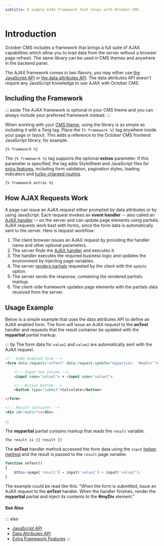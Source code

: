 ```yaml
---
subtitle: A simple AJAX framework that ships with October CMS.
---
```

# Introduction

October CMS includes a framework that brings a full suite of AJAX capabilities which allow you to load data from the server without a browser page refresh. The same library can be used in CMS themes and anywhere in the backend panel.

The AJAX framework comes in two flavors, you may either use [the JavaScript API](./javascript-api.md) or [the data attributes API](./attributes-api.md). The data attributes API doesn't require any JavaScript knowledge to use AJAX with October CMS.

## Including the Framework

::: aside
The AJAX framework is optional in your CMS theme and you can always include your preferred framework instead.
:::

When working with your [CMS theme](../../cms/themes/themes.md), using the library is as simple as including it with a Twig tag. Place the `{% framework %}` tag anywhere inside your page or layout. This adds a reference to the October CMS frontend JavaScript library, for example.

```twig
{% framework %}
```

The `{% framework %}` tag supports the optional **extras** parameter. If this parameter is specified, the tag adds StyleSheet and JavaScript files for [extra features](./extras.md), including form validation, pagination styles, loading indicators and [turbo-charged routing](./turbo.md).

```twig
{% framework extras %}
```

## How AJAX Requests Work

A page can issue an AJAX request either prompted by data attributes or by using JavaScript. Each request invokes an **event handler** -- also called an [AJAX handler](./handlers.md) -- on the server and can update page elements using partials. AJAX requests work best with forms, since the form data is automatically sent to the server. Here is request workflow:

1. The client browser issues an AJAX request by providing the handler name and other optional parameters.
2. The server finds the [AJAX handler](./handlers.md) and executes it.
3. The handler executes the required business logic and updates the environment by injecting page variables.
4. The server [renders partials](./update-partials.md) requested by the client with the `update` option.
5. The server sends the response, containing the rendered partials markup.
6. The client-side framework updates page elements with the partials data received from the server.

## Usage Example

Below is a simple example that uses the data attributes API to define an AJAX enabled form. The form will issue an AJAX request to the **onTest** handler and requests that the result container be updated with the **mypartial** partial markup.

::: tip
The form data for `value1` and `value2` are automatically sent with the AJAX request.

```html
<!-- AJAX enabled form -->
<form data-request="onTest" data-request-update="mypartial: '#myDiv'">

    <!-- Input two values -->
    <input name="value1"> + <input name="value2">

    <!-- Action button -->
    <button type="submit">Calculate</button>

</form>

<!-- Result container -->
<div id="myDiv"></div>
```
:::

The **mypartial** partial contains markup that reads the `result` variable.

```twig
The result is {{ result }}
```

The **onTest** handler method accessed the form data using the `input` [helper method](../../extend/services/helpers.md) and the result is passed to the `result` page variable.

```php
function onTest()
{
    $this->page['result'] = input('value1') + input('value2');
}
```

The example could be read like this: "When the form is submitted, issue an AJAX request to the **onTest** handler. When the handler finishes, render the **mypartial** partial and inject its contents to the **#myDiv** element."

#### See Also

::: also
* [JavaScript API](./javascript-api.md)
* [Data Attributes API](./attributes-api.md)
* [Extra Framework Features](./extras.md)
:::
